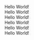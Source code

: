 <div className="text-pink-500">
Hello World!
</div>
<div className="text-blue-500">
Hello World!
</div>
<div className="text-red-500">
Hello World!
</div>
<div className="text-green-500">
Hello World!
</div>
<div className="text-yellow-500">
Hello World!
</div>
<div className="text-teal-500"> 
Hello World! 
</div>


